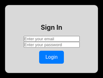 <!DOCTYPE html>
<html lang="en">
<head>
  <meta charset="UTF-8" />
  <meta name="viewport" content="width=device-width, initial-scale=1.0" />
  <title>My Travel Site</title>
  <style>
    * {
      margin: 0;
      padding: 0;
      box-sizing: border-box;
    }

    body, html {
      height: 100%;
      font-family: Arial, sans-serif;
    }

    .background {
      position: fixed;
      top: 0;
      left: 0;
      width: 100%;
      height: 100%;
      background-size: cover;
      background-position: center;
      z-index: -1;
      transition: background-image 1s ease-in-out;
      background-color: #000;
    }

    .overlay {
      position: relative;
      height: 100%;
      display: flex;
      justify-content: center;
      align-items: center;
    }

    .login-box {
      background-color: rgba(255, 255, 255, 0.85);
      padding: 30px;
      border-radius: 12px;
      text-align: center;
      width: 300px;
      box-shadow: 0 0 20px rgba(0,0,0,0.4);
    }

    input[type="email"], input[type="password"] {
      width: 100%;
      padding: 12px;
      margin: 10px 0;
      border: 1px solid #ccc;
      border-radius: 6px;
    }

    button {
      padding: 12px 20px;
      background-color: #007bff;
      color: white;
      border: none;
      border-radius: 6px;
      cursor: pointer;
      font-size: 16px;
      margin-top: 10px;
    }

    h2 {
      margin-bottom: 15px;
    }
  </style>
  <!-- טעינת התמונה הראשונה מראש -->
  <link rel="preload" as="image" href="https://images.unsplash.com/photo-1507525428034-b723cf961d3e?auto=format&fit=crop&w=1400&q=80" />
</head>
<body>
  <div class="background" id="background"></div>
  <div class="overlay">
    <div class="login-box">
      <h2>Sign In</h2>
      <input type="email" placeholder="Enter your email" />
      <input type="password" placeholder="Enter your password" />
      <button>Login</button>
    </div>
  </div>

  <script>
    const background = document.getElementById("background");

    const images = [
      "https://images.unsplash.com/photo-1507525428034-b723cf961d3e?auto=format&fit=crop&w=1400&q=80", // default - ים
      "https://images.unsplash.com/photo-1543340900-74f240d74a40?auto=format&fit=crop&w=1400&q=80", // ניו יורק
      "https://images.unsplash.com/photo-1529612700005-e35377bf1415?auto=format&fit=crop&w=1400&q=80", // רומא
      "https://images.unsplash.com/photo-1549647190-376184a1eaf4?auto=format&fit=crop&w=1400&q=80", // ברלין
      "https://images.unsplash.com/photo-1512453979798-5ea266f8880c?auto=format&fit=crop&w=1400&q=80", // תאילנד
      "https://images.unsplash.com/photo-1576485291708-8d2b2c26348e?auto=format&fit=crop&w=1400&q=80", // יפן
      "https://images.unsplash.com/photo-1553413077-190dd3058716?auto=format&fit=crop&w=1400&q=80", // סין
      "https://images.unsplash.com/photo-1523978591478-c753949ff840?auto=format&fit=crop&w=1400&q=80", // אפריקה
      "https://images.unsplash.com/photo-1582471848501-3cc3419cf1c3?auto=format&fit=crop&w=1400&q=80"  // איסלנד
    ];

    let index = 0;

    // מיידית להגדיר את התמונה הראשונה
    background.style.backgroundImage = `url('${images[0]}')`;

    setInterval(() => {
      index = (index + 1) % images.length;
      background.style.backgroundImage = `url('${images[index]}')`;
    }, 6000); // כל 6 שניות מחליף תמונה
  </script>
</body>
</html>


